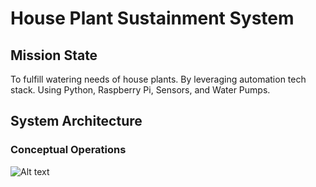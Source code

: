 # House Plant Sustainment System

## Mission State
To fulfill watering needs of house plants.
By leveraging automation tech stack.
Using Python, Raspberry Pi, Sensors, and Water Pumps.

## System Architecture

### Conceptual Operations
![Alt text](ref/system-diagram.svg)